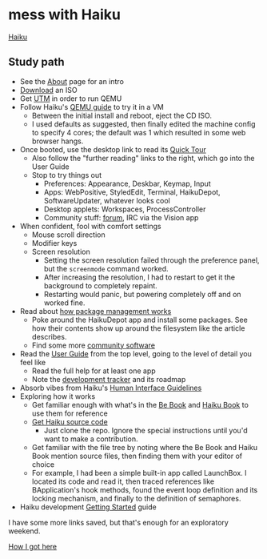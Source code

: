 # mess with Haiku

[Haiku](https://www.haiku-os.org)

## Study path

- See the [About](https://www.haiku-os.org/about/) page for an intro
- [Download](https://www.haiku-os.org/get-haiku/r1beta5/) an ISO
- Get [UTM](https://mac.getutm.app) in order to run QEMU
- Follow Haiku's [QEMU guide](https://www.haiku-os.org/guides/virtualizing/qtqemu) to try it in a VM
  - Between the initial install and reboot, eject the CD ISO.
  - I used defaults as suggested, then finally edited the machine config to specify 4 cores; the default was 1 which resulted in some web browser hangs.
- Once booted, use the desktop link to read its [Quick Tour](https://www.haiku-os.org/docs/welcome/en/quicktour.html)
  - Also follow the "further reading" links to the right, which go into the User Guide
  - Stop to try things out
    - Preferences: Appearance, Deskbar, Keymap, Input
    - Apps: WebPositive, StyledEdit, Terminal, HaikuDepot, SoftwareUpdater, whatever looks cool
    - Desktop applets: Workspaces, ProcessController
    - Community stuff: [forum](https://discuss.haiku-os.org), IRC via the Vision app
- When confident, fool with comfort settings
  - Mouse scroll direction
  - Modifier keys
  - Screen resolution
    - Setting the screen resolution failed through the preference panel, but the `screenmode` command worked.
    - After increasing the resolution, I had to restart to get it the background to completely repaint.
    - Restarting would panic, but powering completely off and on worked fine.
- Read about [how package management works](https://www.markround.com/blog/2023/02/13/haiku-package-management/)
  - Poke around the HaikuDepot app and install some packages. See how their contents show up around the filesystem like the article describes.
  - Find some more [community software](https://www.haiku-os.org/community/software)
- Read the [User Guide](https://www.haiku-os.org/docs/userguide/en/contents.html) from the top level, going to the level of detail you feel like
  - Read the full help for at least one app
  - Note the [development tracker](https://dev.haiku-os.org) and its roadmap
- Absorb vibes from Haiku's [Human Interface Guidelines](https://www.haiku-os.org/docs/HIG/)
- Exploring how it works
  - Get familiar enough with what's in the [Be Book](https://www.haiku-os.org/legacy-docs/bebook/) and [Haiku Book](https://www.haiku-os.org/docs/api/) to use them for reference
  - [Get Haiku source code](https://www.haiku-os.org/guides/building/get-source-git)
    - Just clone the repo. Ignore the special instructions until you'd want to make a contribution.
  - Get familiar with the file tree by noting where the Be Book and Haiku Book mention source files, then finding them with your editor of choice
  - For example, I had been a simple built-in app called LaunchBox. I located its code and read it, then traced references like BApplication's hook methods, found the event loop definition and its locking mechanism, and finally to the definition of semaphores.
- Haiku development [Getting Started](https://www.haiku-os.org/development/getting-started) guide

I have some more links saved, but that's enough for an exploratory weekend.

[How I got here](https://lobste.rs/s/epok9v/apple_s_software_quality_crisis_when#c_ozxdmi)

